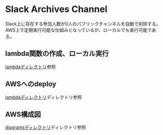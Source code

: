 # Slack Archives Channel
Slack上に存在する参加人数が0人のパブリックチャンネルを自動で削除する。
AWS上で定期実行可能な仕組みとなっているが、ローカルでも実行可能である。

## lambda関数の作成、ローカル実行
[lambdaディレクトリ](./lambda)参照

## AWSへのdeploy
[lambdaディレクトリ](./cdk)ディレクトリ参照

## AWS構成図
[diagramsディレクトリ](./diagrams)ディレクトリ参照
